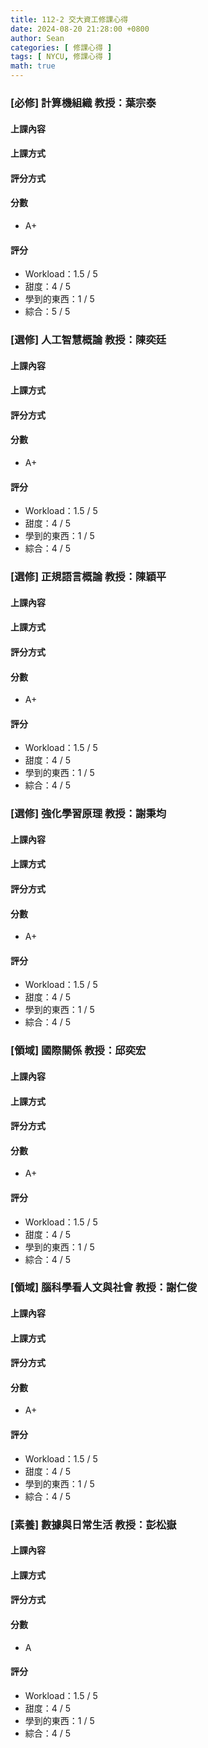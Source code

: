 ```yaml
---
title: 112-2 交大資工修課心得
date: 2024-08-20 21:28:00 +0800
author: Sean
categories: [ 修課心得 ]
tags: [ NYCU, 修課心得 ]
math: true
---
```


### [必修] 計算機組織 教授：葉宗泰
#### 上課內容

#### 上課方式

#### 評分方式

#### 分數
* A+

#### 評分
* Workload：1.5 / 5
* 甜度：4 / 5
* 學到的東西：1 / 5
* 綜合：5 / 5

### [選修] 人工智慧概論 教授：陳奕廷
#### 上課內容

#### 上課方式

#### 評分方式

#### 分數
* A+

#### 評分
* Workload：1.5 / 5
* 甜度：4 / 5
* 學到的東西：1 / 5
* 綜合：4 / 5

### [選修] 正規語言概論 教授：陳穎平
#### 上課內容

#### 上課方式

#### 評分方式

#### 分數
* A+

#### 評分
* Workload：1.5 / 5
* 甜度：4 / 5
* 學到的東西：1 / 5
* 綜合：4 / 5

### [選修] 強化學習原理 教授：謝秉均
#### 上課內容

#### 上課方式

#### 評分方式

#### 分數
* A+

#### 評分
* Workload：1.5 / 5
* 甜度：4 / 5
* 學到的東西：1 / 5
* 綜合：4 / 5

### [領域] 國際關係 教授：邱奕宏
#### 上課內容

#### 上課方式

#### 評分方式

#### 分數
* A+

#### 評分
* Workload：1.5 / 5
* 甜度：4 / 5
* 學到的東西：1 / 5
* 綜合：4 / 5

### [領域] 腦科學看人文與社會 教授：謝仁俊
#### 上課內容

#### 上課方式

#### 評分方式

#### 分數
* A+

#### 評分
* Workload：1.5 / 5
* 甜度：4 / 5
* 學到的東西：1 / 5
* 綜合：4 / 5

### [素養] 數據與日常生活 教授：彭松嶽
#### 上課內容

#### 上課方式

#### 評分方式

#### 分數
* A

#### 評分
* Workload：1.5 / 5
* 甜度：4 / 5
* 學到的東西：1 / 5
* 綜合：4 / 5
